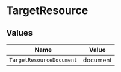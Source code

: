 # TargetResource


## Values

| Name                     | Value                    |
| ------------------------ | ------------------------ |
| `TargetResourceDocument` | document                 |